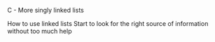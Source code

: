 C - More singly linked lists


How to use linked lists
Start to look for the right source of information without too much help
